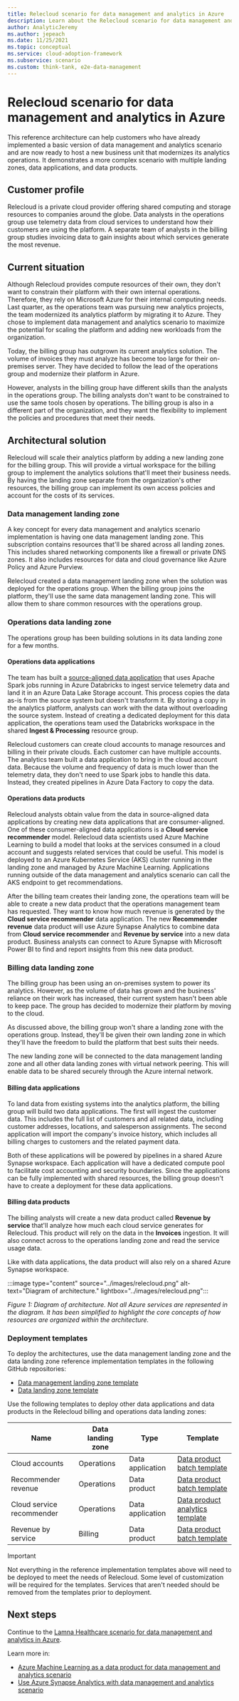 ```yaml
---
title: Relecloud scenario for data management and analytics in Azure
description: Learn about the Relecloud scenario for data management and analytics in Azure.
author: AnalyticJeremy
ms.author: jepeach
ms.date: 11/25/2021
ms.topic: conceptual
ms.service: cloud-adoption-framework
ms.subservice: scenario
ms.custom: think-tank, e2e-data-management
---
```


# Relecloud scenario for data management and analytics in Azure

This reference architecture can help customers who have already implemented a basic version of data management and analytics scenario and are now ready to host a new business unit that modernizes its analytics operations. It demonstrates a more complex scenario with multiple landing zones, data applications, and data products.

## Customer profile

Relecloud is a private cloud provider offering shared computing and storage resources to companies around the globe. Data analysts in the operations group use telemetry data from cloud services to understand how their customers are using the platform. A separate team of analysts in the billing group studies invoicing data to gain insights about which services generate the most revenue.

## Current situation

Although Relecloud provides compute resources of their own, they don't want to constrain their platform with their own internal operations. Therefore, they rely on Microsoft Azure for their internal computing needs. Last quarter, as the operations team was pursuing new analytics projects, the team modernized its analytics platform by migrating it to Azure. They chose to implement data management and analytics scenario to maximize the potential for scaling the platform and adding new workloads from the organization.

Today, the billing group has outgrown its current analytics solution. The volume of invoices they must analyze has become too large for their on-premises server. They have decided to follow the lead of the operations group and modernize their platform in Azure.

However, analysts in the billing group have different skills than the analysts in the operations group. The billing analysts don't want to be constrained to use the same tools chosen by operations. The billing group is also in a different part of the organization, and they want the flexibility to implement the policies and procedures that meet their needs.

## Architectural solution

Relecloud will scale their analytics platform by adding a new landing zone for the billing group. This will provide a virtual workspace for the billing group to implement the analytics solutions that'll meet their business needs. By having the landing zone separate from the organization's other resources, the billing group can implement its own access policies and account for the costs of its services.

### Data management landing zone

A key concept for every data management and analytics scenario implementation is having one data management landing zone. This subscription contains resources that'll be shared across all landing zones. This includes shared networking components like a firewall or private DNS zones. It also includes resources for data and cloud governance like Azure Policy and Azure Purview.

Relecloud created a data management landing zone when the solution was deployed for the operations group. When the billing group joins the platform, they'll use the same data management landing zone. This will allow them to share common resources with the operations group.

### Operations data landing zone

The operations group has been building solutions in its data landing zone for a few months.

#### Operations data applications

The team has built a [source-aligned data application](data-application-source-aligned.md) that uses Apache Spark jobs running in Azure Databricks to ingest service telemetry data and land it in an Azure Data Lake Storage account. This process copies the data as-is from the source system but doesn't transform it. By storing a copy in the analytics platform, analysts can work with the data without overloading the source system. Instead of creating a dedicated deployment for this data application, the operations team used the Databricks workspace in the shared **Ingest & Processing** resource group.

Relecloud customers can create cloud accounts to manage resources and billing in their private clouds. Each customer can have multiple accounts. The analytics team built a data application to bring in the cloud account data. Because the volume and frequency of data is much lower than the telemetry data, they don't need to use Spark jobs to handle this data. Instead, they created pipelines in Azure Data Factory to copy the data.

#### Operations data products

Relecloud analysts obtain value from the data in source-aligned data applications by creating new data applications that are consumer-aligned. One of these consumer-aligned data applications is a **Cloud service recommender** model. Relecloud data scientists used Azure Machine Learning to build a model that looks at the services consumed in a cloud account and suggests related services that could be useful. This model is deployed to an Azure Kubernetes Service (AKS) cluster running in the landing zone and managed by Azure Machine Learning. Applications running outside of the data management and analytics scenario can call the AKS endpoint to get recommendations.

After the billing team creates their landing zone, the operations team will be able to create a new data product that the operations management team has requested. They want to know how much revenue is generated by the **Cloud service recommender** data application. The new **Recommender revenue** data product will use Azure Synapse Analytics to combine data from **Cloud service recommender** and **Revenue by service** into a new data product. Business analysts can connect to Azure Synapse with Microsoft Power BI to find and report insights from this new data product.

### Billing data landing zone

The billing group has been using an on-premises system to power its analytics. However, as the volume of data has grown and the business' reliance on their work has increased, their current system hasn't been able to keep pace. The group has decided to modernize their platform by moving to the cloud.

As discussed above, the billing group won't share a landing zone with the operations group. Instead, they'll be given their own landing zone in which they'll have the freedom to build the platform that best suits their needs.

The new landing zone will be connected to the data management landing zone and all other data landing zones with virtual network peering. This will enable data to be shared securely through the Azure internal network.

#### Billing data applications

To land data from existing systems into the analytics platform, the billing group will build two data applications. The first will ingest the customer data. This includes the full list of customers and all related data, including customer addresses, locations, and salesperson assignments. The second application will import the company's invoice history, which includes all billing charges to customers and the related payment data.

Both of these applications will be powered by pipelines in a shared Azure Synapse workspace. Each application will have a dedicated compute pool to facilitate cost accounting and security boundaries. Since the applications can be fully implemented with shared resources, the billing group doesn't have to create a deployment for these data applications.

#### Billing data products

The billing analysts will create a new data product called **Revenue by service** that'll analyze how much each cloud service generates for Relecloud. This product will rely on the data in the **Invoices** ingestion. It will also connect across to the operations landing zone and read the service usage data.

Like with data applications, the data product will also rely on a shared Azure Synapse workspace.

:::image type="content" source="../images/relecloud.png" alt-text="Diagram of architecture." lightbox="../images/relecloud.png":::

*Figure 1: Diagram of architecture. Not all Azure services are represented in the diagram. It has been simplified to highlight the core concepts of how resources are organized within the architecture.*

### Deployment templates

To deploy the architectures, use the data management landing zone and the data landing zone reference implementation templates in the following GitHub repositories:

- [Data management landing zone template](https://github.com/Azure/data-management-zone)
- [Data landing zone template](https://github.com/Azure/data-landing-zone)

Use the following templates to deploy other data applications and data products in the Relecloud billing and operations data landing zones:

|Name  |Data landing zone  |Type  |Template  |
|---------|---------|---------|---------|
|Cloud accounts     |Operations         |Data application         |[Data product batch template](https://github.com/Azure/data-product-batch)         |
|Recommender revenue     |Operations         |Data product         |[Data product batch template](https://github.com/Azure/data-product-batch)         |
|Cloud service recommender     |Operations         |Data application         |[Data product analytics template](https://github.com/Azure/data-product-analytics)         |
|Revenue by service     |Billing         |Data product         |[Data product batch template](https://github.com/Azure/data-product-batch)         |

> [!IMPORTANT]
> Not everything in the reference implementation templates above will need to be deployed to meet the needs of Relecloud. Some level of customization will be required for the templates. Services that aren't needed should be removed from the templates prior to deployment.

## Next steps

Continue to the [Lamna Healthcare scenario for data management and analytics in Azure](./reference-architecture-lamna.md).

Learn more in:

- [Azure Machine Learning as a data product for data management and analytics scenario](../best-practices/azure-machine-learning.md)
- [Use Azure Synapse Analytics with data management and analytics scenario](../best-practices/azure-synapse-analytics-implementation.md)
